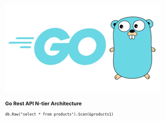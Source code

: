 ![GitHub Logo](Golang.png)

### Go Rest API N-tier Architecture



	db.Raw("select * from products").Scan(&products1)
